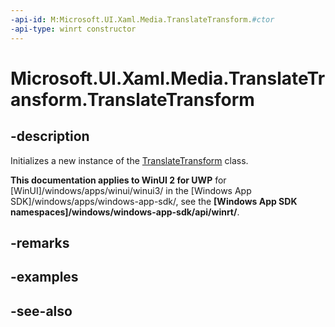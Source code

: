 ```yaml
---
-api-id: M:Microsoft.UI.Xaml.Media.TranslateTransform.#ctor
-api-type: winrt constructor
---
```


<!-- Method syntax
public TranslateTransform()
-->

# Microsoft.UI.Xaml.Media.TranslateTransform.TranslateTransform

## -description
Initializes a new instance of the [TranslateTransform](translatetransform.md) class.

**This documentation applies to WinUI 2 for UWP** for [WinUI]/windows/apps/winui/winui3/ in the [Windows App SDK]/windows/apps/windows-app-sdk/, see the **[Windows App SDK namespaces]/windows/windows-app-sdk/api/winrt/**.

## -remarks

## -examples

## -see-also
